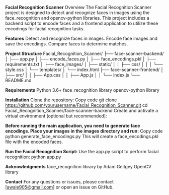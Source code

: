 **Facial Recognition Scanner**
Overview
The Facial Recognition Scanner project is designed to detect and recognize faces in images using the face_recognition and opencv-python libraries. This project includes a backend script to encode faces and a 
frontend application to utilize these encodings for facial recognition tasks.

**Features**
Detect and recognize faces in images.
Encode face images and save the encodings.
Compare faces to determine matches.

**Project Structure**
Facial_Recognition_Scanner/
├── face-scanner-backend/
│   ├── app.py
│   ├── encode_faces.py
│   ├── face_encodings.pkl
│   ├── requirements.txt
│   ├── face_images/
│   ├── static/
│   │   ├── css/
│   │   │   └── style.css
│   └── templates/
│       └── index.html
├── face-scanner-frontend/
│   ├── src/
│   │   ├── App.css
│   │   ├── App.js
│   │   └── index.js
└── README.md


**Requirements**
Python 3.6+
face_recognition library
opencv-python library


**Installation**
Clone the repository:
Copy code
git clone https://github.com/yourusername/Facial_Recognition_Scanner.git
cd Facial_Recognition_Scanner/face-scanner-backend
Create and activate a virtual environment (optional but recommended):


**Before running the main application, you need to generate face encodings. Place your images in the images directory and run:**
Copy code
python generate_face_encodings.py
This will create a face_encodings.pkl file with the encoded faces.

**Run the Facial Recognition Script:**
Use the app.py script to perform facial recognition:
python app.py

**Acknowledgments**
face_recognition library by Adam Geitgey
OpenCV library

**Contact**
For any questions or issues, please contact [awale905@gmail.com] or open an issue on GitHub.
